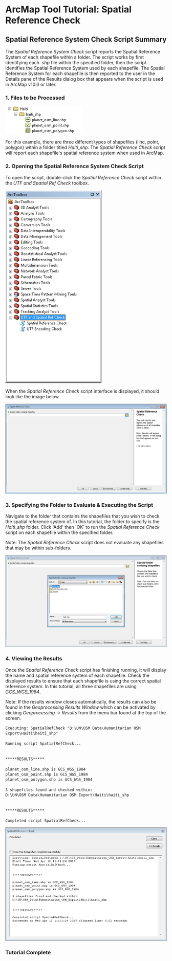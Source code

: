 # ArcMap Tool Tutorial: Spatial Reference Check

## Spatial Reference System Check Script Summary
The *Spatial Reference System Check* script reports the Spatial Reference System of each shapefile within a folder. The script works by first identifying each *.shp* file within the specified folder, then the script identifies the Spatial Reference System used by each shapefile. The Spatial Reference System for each shapefile is then reported to the user in the Details pane of the Results dialog box that appears when the script is used in ArcMap v10.0 or later.

### 1. Files to be Processed
![Files Image](../Screenshots/SpatialRef_Check/files.PNG "Files to be Processed")

For this example, there are three different types of shapefiles (line, point, polygon) within a folder titled *Haiti_shp*. The *Spatial Reference Check* script will report each shapefile's spatial reference system when used in ArcMap.

### 2. Opening the Spatial Reference System Check Script
To open the script, double-click the *Spatial Reference Check* script within the *UTF and Spatial Ref Check* toolbox.

![Toolboxes Image](../Screenshots/SpatialRef_Check/toolAdded.PNG "Toolboxes")

When the *Spatial Reference Check* script interface is displayed, it should look like the image below.

![Spatial Ref Check UI Image](../Screenshots/SpatialRef_Check/SpatialRefCheckUI.PNG "Spatial Ref Check UI")

### 3. Specifying the Folder to Evaluate & Executing the Script
Navigate to the folder that contains the shapefiles that you wish to check the spatial reference system of. In this tutorial, the folder to specify is the *Haiti_shp* folder. Click 'Add' then 'OK' to run the *Spatial Reference Check* script on each shapefile within the specified folder.

Note: The *Spatial Reference Check* script does not evaluate any shapefiles that may be within sub-folders.

![Selecting a folder Image](../Screenshots/SpatialRef_Check/SpatialRefChooseFolder.PNG "Selecting a folder")

### 4. Viewing the Results
Once the *Spatial Reference Check* script has finishing running, it will display the name and spatial reference system of each shapefile. Check the displayed results to ensure that each shapefile is using the correct spatial reference system. In this tutorial, all three shapefiles are using *GCS_WGS_1984*.

Note: If the results window closes automatically, the results can also be found in the *Geoprocessing Results Window* which can be activated by clicking *Geoprocessing -> Results* from the menu bar found at the top of the screen.

	Executing: SpatialRefCheck "D:\UN\OSM Data\Humanitarian OSM Export\Haiti\haiti_shp"

	Running script SpatialRefCheck...


	*****RESULTS*****

	planet_osm_line.shp is GCS_WGS_1984
	planet_osm_point.shp is GCS_WGS_1984
	planet_osm_polygon.shp is GCS_WGS_1984

	3 shapefiles found and checked within:
	D:\UN\OSM Data\Humanitarian OSM Export\Haiti\haiti_shp


	*****RESULTS*****

	Completed script SpatialRefCheck...

![Script Output Image](../Screenshots/SpatialRef_Check/SpatialRefOutput.PNG "Script Output")

### Tutorial Complete

